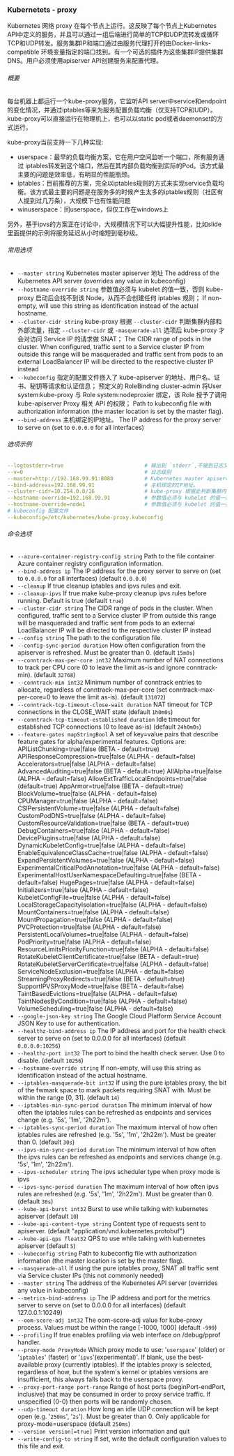 ### Kubernetets - proxy
Kubernetes 网络 proxy 在每个节点上运行。这反映了每个节点上Kubernetes API中定义的服务，并且可以通过一组后端进行简单的TCP和UDP流转发或循环TCP和UDP转发。服务集群IP和端口通过由服务代理打开的由Docker-links-compatible 环境变量指定的端口找到。有一个可选的插件为这些集群IP提供集群DNS。用户必须使用apiserver API创建服务来配置代理。

###### 概要
每台机器上都运行一个kube-proxy服务，它监听API server中service和endpoint的变化情况，并通过iptables等来为服务配置负载均衡（仅支持TCP和UDP）。
kube-proxy可以直接运行在物理机上，也可以以static pod或者daemonset的方式运行。

kube-proxy当前支持一下几种实现: 
* userspace：最早的负载均衡方案，它在用户空间监听一个端口，所有服务通过 iptables转发到这个端口，然后在其内部负载均衡到实际的Pod。该方式最主要的问题是效率低，有明显的性能瓶颈。 
* iptables：目前推荐的方案，完全以iptables规则的方式来实现service负载均衡。该方式最主要的问题是在服务多的时候产生太多的iptables规则（社区有人提到过几万条），大规模下也有性能问题
* winuserspace：同userspace，但仅工作在windows上

另外，基于ipvs的方案正在讨论中，大规模情况下可以大幅提升性能，比如slide里面提供的示例将服务延迟从小时缩短到毫秒级。


###### 常用选项
* `--master string`
  Kubernetes master apiserver 地址
  The address of the Kubernetes API server (overrides any value in kubeconfig)
* `--hostname-override string`
  参数值必须与 kubelet 的值一致，否则 kube-proxy 启动后会找不到该 Node，从而不会创建任何 iptables 规则； 
	If non-empty, will use this string as identification instead of the actual hostname.
* `--cluster-cidr string`
  kube-proxy 根据 `--cluster-cidr` 判断集群内部和外部流量，指定 `--cluster-cidr` 或 `-masquerade-all` 选项后 kube-proxy 才会对访问 Service IP 的请求做 SNAT；
	The CIDR range of pods in the cluster. When configured, traffic sent to a Service cluster IP from outside this range will be masqueraded and traffic sent from pods to an external LoadBalancer IP will be directed to the respective cluster IP instead
* `--kubeconfig`
  指定的配置文件嵌入了 kube-apiserver 的地址、用户名、证书、秘钥等请求和认证信息； 
  预定义的 RoleBinding cluster-admin 将User system:kube-proxy 与 Role system:nodeproxier 绑定，该 Role 授予了调用 kube-apiserver Proxy 相关 API 的权限；
	Path to kubeconfig file with authorization information (the master location is set by the master flag).
* `--bind-address`
  主机绑定的IP地址。
  The IP address for the proxy server to serve on (set to `0.0.0.0` for all interfaces) 


###### 选项示例
```yaml
--logtostderr=true                          # 输出到 `stderr`,不输到日志文件。
--v=0                                       # 日志级别
--master=http://192.168.99.91:8080          # Kubernetes master apiserver 地址
--bind-address=192.168.99.91                # 主机绑定的IP地址。
--cluster-cidr=10.254.0.0/16                # kube-proxy 根据此判断集群内部和外部流量
--hostname-override=192.168.99.91           # 参数值必须与 kubelet 的值一致，否则 kube-proxy 启动后会找不到该 Node 
--hostname-override=node1                   # 参数值必须与 kubelet 的值一致，否则 kube-proxy 启动后会找不到该 Node 
# kubeconfig 配置文件
--kubeconfig=/etc/kubernetes/kube-proxy.kubeconfig 
```

###### 命令选项
* `--azure-container-registry-config string`
	Path to the file container Azure container registry configuration information.
* `--bind-address ip`
	The IP address for the proxy server to serve on (set to `0.0.0.0` for all interfaces) 
  (default `0.0.0.0`)
* `--cleanup`
	If true cleanup iptables and ipvs rules and exit.
* `--cleanup-ipvs`
	If true make kube-proxy cleanup ipvs rules before running.  Default is true 
  (default `true`)
* `--cluster-cidr string`
	The CIDR range of pods in the cluster. When configured, traffic sent to a Service cluster IP from outside this range will be masqueraded and traffic sent from pods to an external LoadBalancer IP will be directed to the respective cluster IP instead
* `--config string`
	The path to the configuration file.
* `--config-sync-period duration`
	How often configuration from the apiserver is refreshed.  Must be greater than 0. 
  (default `15m0s`)
* `--conntrack-max-per-core int32`
	Maximum number of NAT connections to track per CPU core (0 to leave the limit as-is and ignore conntrack-min). 
  (default `32768`)
* `--conntrack-min int32`
	Minimum number of conntrack entries to allocate, regardless of conntrack-max-per-core (set conntrack-max-per-core=0 to leave the limit as-is). 
  (default `131072`)
* `--conntrack-tcp-timeout-close-wait duration`
	NAT timeout for TCP connections in the CLOSE_WAIT state 
  (default `1h0m0s`)
* `--conntrack-tcp-timeout-established duration`
	Idle timeout for established TCP connections (0 to leave as-is) 
  (default `24h0m0s`)
* `--feature-gates mapStringBool`
	A set of key=value pairs that describe feature gates for alpha/experimental features. Options are:
    APIListChunking=true|false (BETA - default=true)
    APIResponseCompression=true|false (ALPHA - default=false)
    Accelerators=true|false (ALPHA - default=false)
    AdvancedAuditing=true|false (BETA - default=true)
    AllAlpha=true|false (ALPHA - default=false)
    AllowExtTrafficLocalEndpoints=true|false (default=true)
    AppArmor=true|false (BETA - default=true)
    BlockVolume=true|false (ALPHA - default=false)
    CPUManager=true|false (ALPHA - default=false)
    CSIPersistentVolume=true|false (ALPHA - default=false)
    CustomPodDNS=true|false (ALPHA - default=false)
    CustomResourceValidation=true|false (BETA - default=true)
    DebugContainers=true|false (ALPHA - default=false)
    DevicePlugins=true|false (ALPHA - default=false)
    DynamicKubeletConfig=true|false (ALPHA - default=false)
    EnableEquivalenceClassCache=true|false (ALPHA - default=false)
    ExpandPersistentVolumes=true|false (ALPHA - default=false)
    ExperimentalCriticalPodAnnotation=true|false (ALPHA - default=false)
    ExperimentalHostUserNamespaceDefaulting=true|false (BETA - default=false)
    HugePages=true|false (ALPHA - default=false)
    Initializers=true|false (ALPHA - default=false)
    KubeletConfigFile=true|false (ALPHA - default=false)
    LocalStorageCapacityIsolation=true|false (ALPHA - default=false)
    MountContainers=true|false (ALPHA - default=false)
    MountPropagation=true|false (ALPHA - default=false)
    PVCProtection=true|false (ALPHA - default=false)
    PersistentLocalVolumes=true|false (ALPHA - default=false)
    PodPriority=true|false (ALPHA - default=false)
    ResourceLimitsPriorityFunction=true|false (ALPHA - default=false)
    RotateKubeletClientCertificate=true|false (BETA - default=true)
    RotateKubeletServerCertificate=true|false (ALPHA - default=false)
    ServiceNodeExclusion=true|false (ALPHA - default=false)
    StreamingProxyRedirects=true|false (BETA - default=true)
    SupportIPVSProxyMode=true|false (BETA - default=false)
    TaintBasedEvictions=true|false (ALPHA - default=false)
    TaintNodesByCondition=true|false (ALPHA - default=false)
    VolumeScheduling=true|false (ALPHA - default=false)
* `--google-json-key string`
	The Google Cloud Platform Service Account JSON Key to use for authentication.
* `--healthz-bind-address ip`
	The IP address and port for the health check server to serve on (set to 0.0.0.0 for all interfaces) 
  (default `0.0.0.0:10256`)
* `--healthz-port int32`
	The port to bind the health check server. Use 0 to disable. 
  (default `10256`)
* `--hostname-override string`
	If non-empty, will use this string as identification instead of the actual hostname.
* `--iptables-masquerade-bit int32`
	If using the pure iptables proxy, the bit of the fwmark space to mark packets requiring SNAT with.  Must be within the range [0, 31]. 
  (default `14`)
* `--iptables-min-sync-period duration`
	The minimum interval of how often the iptables rules can be refreshed as endpoints and services change (e.g. '5s', '1m', '2h22m').
* `--iptables-sync-period duration`
	The maximum interval of how often iptables rules are refreshed (e.g. '5s', '1m', '2h22m').  Must be greater than 0. 
  (default `30s`)
* `--ipvs-min-sync-period duration`
	The minimum interval of how often the ipvs rules can be refreshed as endpoints and services change (e.g. '5s', '1m', '2h22m').
* `--ipvs-scheduler string`
	The ipvs scheduler type when proxy mode is ipvs
* `--ipvs-sync-period duration`
	The maximum interval of how often ipvs rules are refreshed (e.g. '5s', '1m', '2h22m').  Must be greater than 0. 
  (default `30s`)
* `--kube-api-burst int32`
	Burst to use while talking with kubernetes apiserver 
  (default `10`)
* `--kube-api-content-type string`
	Content type of requests sent to apiserver. 
  (default "application/vnd.kubernetes.protobuf")
* `--kube-api-qps float32`
	QPS to use while talking with kubernetes apiserver 
  (default `5`)
* `--kubeconfig string`
	Path to kubeconfig file with authorization information (the master location is set by the master flag).
* `--masquerade-all`
	If using the pure iptables proxy, SNAT all traffic sent via Service cluster IPs (this not commonly needed)
* `--master string`
	The address of the Kubernetes API server (overrides any value in kubeconfig)
* `--metrics-bind-address ip`
	The IP address and port for the metrics server to serve on (set to 0.0.0.0 for all interfaces) 
  (default 127.0.0.1:10249)
* `--oom-score-adj int32`
	The oom-score-adj value for kube-proxy process. Values must be within the range [-1000, 1000] 
  (default `-999`)
* `--profiling`
	If true enables profiling via web interface on /debug/pprof handler.
* `--proxy-mode ProxyMode`
	Which proxy mode to use: '`userspace`' (older) or '`iptables`' (faster) or '`ipvs`'(experimental)'. If blank, use the best-available proxy (currently iptables).  If the iptables proxy is selected, regardless of how, but the system's kernel or iptables versions are insufficient, this always falls back to the userspace proxy.
* `--proxy-port-range port-range`
	Range of host ports (beginPort-endPort, inclusive) that may be consumed in order to proxy service traffic. If unspecified (0-0) then ports will be randomly chosen.
* `--udp-timeout duration`
	How long an idle UDP connection will be kept open (e.g. '`250ms`', '`2s`').  Must be greater than 0. Only applicable for proxy-mode=userspace 
  (default `250ms`)
* `--version version[=true]`
	Print version information and quit
* `--write-config-to string`
	If set, write the default configuration values to this file and exit.